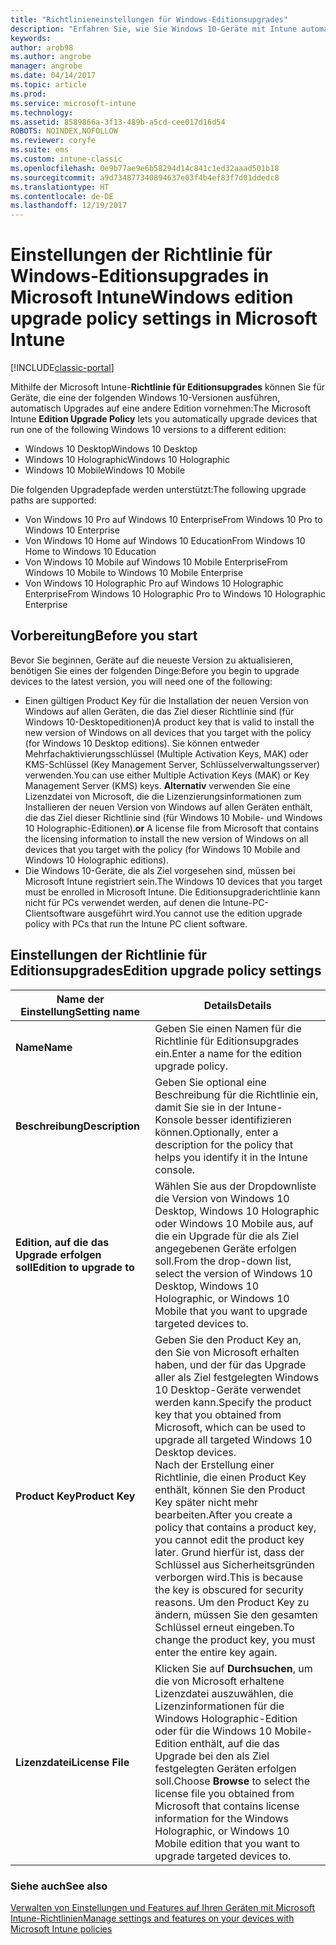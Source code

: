 ```yaml
---
title: "Richtlinieneinstellungen für Windows-Editionsupgrades"
description: "Erfahren Sie, wie Sie Windows 10-Geräte mit Intune automatisch auf eine andere Version aktualisieren."
keywords: 
author: arob98
ms.author: angrobe
manager: angrobe
ms.date: 04/14/2017
ms.topic: article
ms.prod: 
ms.service: microsoft-intune
ms.technology: 
ms.assetid: 8589866a-3f13-489b-a5cd-cee017d16d54
ROBOTS: NOINDEX,NOFOLLOW
ms.reviewer: coryfe
ms.suite: ems
ms.custom: intune-classic
ms.openlocfilehash: 0e9b77ae9e6b58294d14c841c1ed32aaad501b18
ms.sourcegitcommit: a9d734877340894637e03f4b4ef83f7d01ddedc8
ms.translationtype: HT
ms.contentlocale: de-DE
ms.lasthandoff: 12/19/2017
---
```

# <a name="windows-edition-upgrade-policy-settings-in-microsoft-intune"></a><span data-ttu-id="2959d-103">Einstellungen der Richtlinie für Windows-Editionsupgrades in Microsoft Intune</span><span class="sxs-lookup"><span data-stu-id="2959d-103">Windows edition upgrade policy settings in Microsoft Intune</span></span>

[!INCLUDE[classic-portal](../includes/classic-portal.md)]

<span data-ttu-id="2959d-104">Mithilfe der Microsoft Intune-**Richtlinie für Editionsupgrades** können Sie für Geräte, die eine der folgenden Windows 10-Versionen ausführen, automatisch Upgrades auf eine andere Edition vornehmen:</span><span class="sxs-lookup"><span data-stu-id="2959d-104">The Microsoft Intune **Edition Upgrade Policy** lets you automatically upgrade devices that run one of the following Windows 10 versions to a different edition:</span></span>
* <span data-ttu-id="2959d-105">Windows 10 Desktop</span><span class="sxs-lookup"><span data-stu-id="2959d-105">Windows 10 Desktop</span></span>
* <span data-ttu-id="2959d-106">Windows 10 Holographic</span><span class="sxs-lookup"><span data-stu-id="2959d-106">Windows 10 Holographic</span></span>
* <span data-ttu-id="2959d-107">Windows 10 Mobile</span><span class="sxs-lookup"><span data-stu-id="2959d-107">Windows 10 Mobile</span></span>

<span data-ttu-id="2959d-108">Die folgenden Upgradepfade werden unterstützt:</span><span class="sxs-lookup"><span data-stu-id="2959d-108">The following upgrade paths are supported:</span></span>
- <span data-ttu-id="2959d-109">Von Windows 10 Pro auf Windows 10 Enterprise</span><span class="sxs-lookup"><span data-stu-id="2959d-109">From Windows 10 Pro to Windows 10 Enterprise</span></span>
- <span data-ttu-id="2959d-110">Von Windows 10 Home auf Windows 10 Education</span><span class="sxs-lookup"><span data-stu-id="2959d-110">From Windows 10 Home to Windows 10 Education</span></span>
- <span data-ttu-id="2959d-111">Von Windows 10 Mobile auf Windows 10 Mobile Enterprise</span><span class="sxs-lookup"><span data-stu-id="2959d-111">From Windows 10 Mobile to Windows 10 Mobile Enterprise</span></span>
- <span data-ttu-id="2959d-112">Von Windows 10 Holographic Pro auf Windows 10 Holographic Enterprise</span><span class="sxs-lookup"><span data-stu-id="2959d-112">From Windows 10 Holographic Pro to Windows 10 Holographic Enterprise</span></span>

## <a name="before-you-start"></a><span data-ttu-id="2959d-113">Vorbereitung</span><span class="sxs-lookup"><span data-stu-id="2959d-113">Before you start</span></span>
<span data-ttu-id="2959d-114">Bevor Sie beginnen, Geräte auf die neueste Version zu aktualisieren, benötigen Sie eines der folgenden Dinge:</span><span class="sxs-lookup"><span data-stu-id="2959d-114">Before you begin to upgrade devices to the latest version, you will need one of the following:</span></span>
* <span data-ttu-id="2959d-115">Einen gültigen Product Key für die Installation der neuen Version von Windows auf allen Geräten, die das Ziel dieser Richtlinie sind (für Windows 10-Desktopeditionen)</span><span class="sxs-lookup"><span data-stu-id="2959d-115">A product key that is valid to install the new version of Windows on all devices that you target with the policy (for Windows 10 Desktop editions).</span></span> <span data-ttu-id="2959d-116">Sie können entweder Mehrfachaktivierungsschlüssel (Multiple Activation Keys, MAK) oder KMS-Schlüssel (Key Management Server, Schlüsselverwaltungsserver) verwenden.</span><span class="sxs-lookup"><span data-stu-id="2959d-116">You can use either Multiple Activation Keys (MAK) or Key Management Server (KMS) keys.</span></span>
<span data-ttu-id="2959d-117">**Alternativ** verwenden Sie eine Lizenzdatei von Microsoft, die die Lizenzierungsinformationen zum Installieren der neuen Version von Windows auf allen Geräten enthält, die das Ziel dieser Richtlinie sind (für Windows 10 Mobile- und Windows 10 Holographic-Editionen).</span><span class="sxs-lookup"><span data-stu-id="2959d-117">**or** A license file from Microsoft that contains the licensing information to install the new version of Windows on all devices that you target with the policy (for Windows 10 Mobile and Windows 10 Holographic editions).</span></span>
* <span data-ttu-id="2959d-118">Die Windows 10-Geräte, die als Ziel vorgesehen sind, müssen bei Microsoft Intune registriert sein.</span><span class="sxs-lookup"><span data-stu-id="2959d-118">The Windows 10 devices that you target must be enrolled in Microsoft Intune.</span></span> <span data-ttu-id="2959d-119">Die Editionsupgraderichtlinie kann nicht für PCs verwendet werden, auf denen die Intune-PC-Clientsoftware ausgeführt wird.</span><span class="sxs-lookup"><span data-stu-id="2959d-119">You cannot use the edition upgrade policy with PCs that run the Intune PC client software.</span></span>

## <a name="edition-upgrade-policy-settings"></a><span data-ttu-id="2959d-120">Einstellungen der Richtlinie für Editionsupgrades</span><span class="sxs-lookup"><span data-stu-id="2959d-120">Edition upgrade policy settings</span></span>

|<span data-ttu-id="2959d-121">Name der Einstellung</span><span class="sxs-lookup"><span data-stu-id="2959d-121">Setting name</span></span>|<span data-ttu-id="2959d-122">Details</span><span class="sxs-lookup"><span data-stu-id="2959d-122">Details</span></span>|
|-|-|
|<span data-ttu-id="2959d-123">**Name**</span><span class="sxs-lookup"><span data-stu-id="2959d-123">**Name**</span></span>|<span data-ttu-id="2959d-124">Geben Sie einen Namen für die Richtlinie für Editionsupgrades ein.</span><span class="sxs-lookup"><span data-stu-id="2959d-124">Enter a name for the edition upgrade policy.</span></span>|
|<span data-ttu-id="2959d-125">**Beschreibung**</span><span class="sxs-lookup"><span data-stu-id="2959d-125">**Description**</span></span>|<span data-ttu-id="2959d-126">Geben Sie optional eine Beschreibung für die Richtlinie ein, damit Sie sie in der Intune-Konsole besser identifizieren können.</span><span class="sxs-lookup"><span data-stu-id="2959d-126">Optionally, enter a description for the policy that helps you identify it in the Intune console.</span></span>
|<span data-ttu-id="2959d-127">**Edition, auf die das Upgrade erfolgen soll**</span><span class="sxs-lookup"><span data-stu-id="2959d-127">**Edition to upgrade to**</span></span>|<span data-ttu-id="2959d-128">Wählen Sie aus der Dropdownliste die Version von Windows 10 Desktop, Windows 10 Holographic oder Windows 10 Mobile aus, auf die ein Upgrade für die als Ziel angegebenen Geräte erfolgen soll.</span><span class="sxs-lookup"><span data-stu-id="2959d-128">From the drop-down list, select the version of Windows 10 Desktop, Windows 10 Holographic, or Windows 10 Mobile that you want to upgrade targeted devices to.</span></span>
|<span data-ttu-id="2959d-129">**Product Key**</span><span class="sxs-lookup"><span data-stu-id="2959d-129">**Product Key**</span></span>|<span data-ttu-id="2959d-130">Geben Sie den Product Key an, den Sie von Microsoft erhalten haben, und der für das Upgrade aller als Ziel festgelegten Windows 10 Desktop-Geräte verwendet werden kann.</span><span class="sxs-lookup"><span data-stu-id="2959d-130">Specify the product key that you obtained from Microsoft, which can be used to upgrade all targeted Windows 10 Desktop devices.</span></span><br><span data-ttu-id="2959d-131">Nach der Erstellung einer Richtlinie, die einen Product Key enthält, können Sie den Product Key später nicht mehr bearbeiten.</span><span class="sxs-lookup"><span data-stu-id="2959d-131">After you create a policy that contains a product key, you cannot edit the product key later.</span></span> <span data-ttu-id="2959d-132">Grund hierfür ist, dass der Schlüssel aus Sicherheitsgründen verborgen wird.</span><span class="sxs-lookup"><span data-stu-id="2959d-132">This is because the key is obscured for security reasons.</span></span> <span data-ttu-id="2959d-133">Um den Product Key zu ändern, müssen Sie den gesamten Schlüssel erneut eingeben.</span><span class="sxs-lookup"><span data-stu-id="2959d-133">To change the product key, you must enter the entire key again.</span></span>
|<span data-ttu-id="2959d-134">**Lizenzdatei**</span><span class="sxs-lookup"><span data-stu-id="2959d-134">**License File**</span></span>|<span data-ttu-id="2959d-135">Klicken Sie auf **Durchsuchen**, um die von Microsoft erhaltene Lizenzdatei auszuwählen, die Lizenzinformationen für die Windows Holographic-Edition oder für die Windows 10 Mobile-Edition enthält, auf die das Upgrade bei den als Ziel festgelegten Geräten erfolgen soll.</span><span class="sxs-lookup"><span data-stu-id="2959d-135">Choose **Browse** to select the license file you obtained from Microsoft that contains license information for the Windows Holographic, or Windows 10 Mobile edition that you want to upgrade targeted devices to.</span></span>

### <a name="see-also"></a><span data-ttu-id="2959d-136">Siehe auch</span><span class="sxs-lookup"><span data-stu-id="2959d-136">See also</span></span>
[<span data-ttu-id="2959d-137">Verwalten von Einstellungen und Features auf Ihren Geräten mit Microsoft Intune-Richtlinien</span><span class="sxs-lookup"><span data-stu-id="2959d-137">Manage settings and features on your devices with Microsoft Intune policies</span></span>](manage-settings-and-features-on-your-devices-with-microsoft-intune-policies.md)
